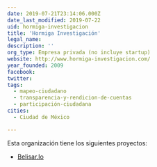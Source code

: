 ```yaml
---
date: 2019-07-21T23:14:06.000Z
date_last_modified: 2019-07-22
uid: hormiga-investigacion
title: 'Hormiga Investigación'
legal_name: 
description: ''
org_type: Empresa privada (no incluye startup)
website: http://www.hormiga-investigacion.com/
year_founded: 2009
facebook: 
twitter: 
tags:
  - mapeo-ciudadano
  - transparencia-y-rendicion-de-cuentas
  - participación-ciudadana
cities: 
  - Ciudad de México

---
```


Esta organización tiene los siguientes proyectos:

- [Belisar.Io](/proyectos/belisar-io)
